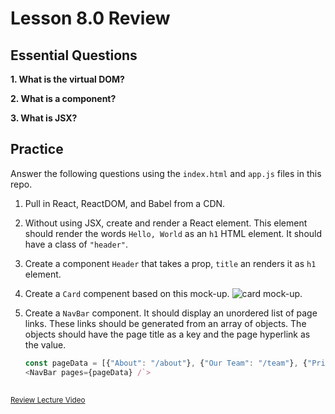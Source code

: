 # Lesson 8.0 Review

## Essential Questions
**1. What is the virtual DOM?**

**2. What is a component?**

**3. What is JSX?**

## Practice
Answer the following questions using the `index.html` and `app.js` files in this repo.

1. Pull in React, ReactDOM, and Babel from a CDN.

2. Without using JSX, create and render a React element. This element should render the words `Hello, World` as an `h1` HTML element. It should have a class of `"header"`.

3. Create a component `Header` that takes a prop, `title` an renders it as `h1` element.

4. Create a `Card` compenent based on this mock-up. 
   ![card mock-up](./card.png).

5. Create a `NavBar` component. It should display an unordered list of page links. These links should be generated from an array of objects. The objects should have the page title as a key and the page hyperlink as the value.
   ```javascript
   const pageData = [{"About": "/about"}, {"Our Team": "/team"}, {"Pricing": "/pricing"}];
   <NavBar pages={pageData} /`>

## 
<sup>[Review Lecture Video](https://zoom.us/rec/share/2NVVNe3O7UVLcI3UzWveBLUqJaDOX6a8gyYcqfEIyh2HLdlL5K1lVmQh8lTTKH2K)</sup>